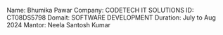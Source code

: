 Name: Bhumika Pawar
Company: CODETECH IT SOLUTIONS
ID: CT08DS5798
Domait: SOFTWARE DEVELOPMENT
Duration: July to Aug 2024
Mantor: Neela Santosh Kumar
